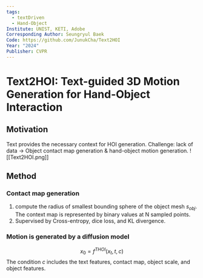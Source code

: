 ```yaml
---
tags:
  - textDriven
  - Hand-Object
Institute: UNIST, KETI, Adobe
Corresponding Author: Seungryul Baek
Code: https://github.com/JunukCha/Text2HOI
Year: "2024"
Publisher: CVPR
---
```

# Text2HOI: Text-guided 3D Motion Generation for Hand-Object Interaction
## Motivation
Text provides the necessary context for HOI generation.
Challenge: lack of data
→ Object contact map generation & hand-object motion generation.
![[Text2HOI.png]]
## Method
### Contact map generation

1. compute the radius of smallest bounding sphere of the object mesh $s_{obj}$. The context map is represented by binary values at N sampled points.
2. Supervised by Cross-entropy, dice loss, and KL divergence.
### Motion is generated by a diffusion model
$$x_0 = f^{THOI}(x_t, t, c)$$
The condition $c$ includes the text features, contact map, object scale, and object features.